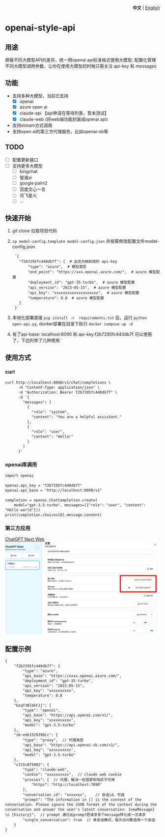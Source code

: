 <p align="right">
   <strong>中文</strong> | <a href="./README_EN.md">English</a>
</p>

# openai-style-api

## 用途
屏蔽不同大模型API的差异，统一用openai api标准格式使用大模型; 配置化管理不同大模型调用参数，让你在使用大模型的时候只需关注 api-key 和 messages

## 功能

- 支持多种大模型，当前已支持
  - [x] openai
  - [x] azure open ai
  - [x] claude-api 【api申请在等待列表，暂未测试】
  - [x] claude-web (将web端功能封装成openai api)
- 支持stream方式调用
- 支持open ai的第三方代理服务，比如openai-sb等

## TODO

- [ ] 配置更新接口
- [ ] 支持更多大模型
  - [ ] bingchat
  - [ ] 智谱ai
  - [ ] google palm2
  - [ ] 百度文心一言
  - [ ] 讯飞星火
  - [ ] ...

## 快速开始

1. git clone 拉取项目代码
2. `cp model-config.template model-config.json`  并按需修改配置文件model-config.json

        `{
          "f2b7295fc440db7f": {  # 此处为映射成的 api-key
              "type": "azure",  # 模型类型
              "end_point": "https://xxx.openai.azure.com/",  # azure 模型配置
              "deployment_id": "gpt-35-turbo",  # azure 模型配置
              "api_version": "2023-05-15",  # azure 模型配置
              "api_key": "xxxxxxxxxxxxxxxxxxxx",  # azure 模型配置
              "temperature": 0.8  # azure 模型配置
          }
        }`

3. 本地化部署直接 `pip install -r  requirements.txt` 后，运行 `python open-api.py`,  docker部署在目录下执行 `docker compose up -d`
4. 有了api-base: localhost:8090 和 api-key:f2b7295fc440db7f 可以使用了，下边列举了几种使用
`

## 使用方式

### curl

    curl http://localhost:8090/v1/chat/completions \
          -H "Content-Type: application/json" \
          -H "Authorization: Bearer f2b7295fc440db7f" \
          -d '{
            "messages": [
              {
                "role": "system",
                "content": "You are a helpful assistant."
              },
              {
                "role": "user",
                "content": "Hello!"
              }
            ]
          }'

### openai库调用

    import openai

    openai.api_key = "f2b7295fc440db7f"
    openai.api_base = "http://localhost:8090/v1"

    completion = openai.ChatCompletion.create(
        model="gpt-3.5-turbo", messages=[{"role": "user", "content": "Hello world"}])
    print(completion.choices[0].message.content)

### 第三方应用

[ChatGPT Next Web](https://github.com/Yidadaa/ChatGPT-Next-Web)
![Alt text](image.png)

## 配置示例
    {
        "f2b7295fc440db7f": {
            "type": "azure",
            "api_base": "https://xxxx.openai.azure.com/",
            "deployment_id": "gpt-35-turbo",
            "api_version": "2023-05-15",
            "api_key": "xxxxxxxxxx",
            "temperature": 0.8
        },
        "GxqT3BlbkFJj": {
            "type": "openai",
            "api_base": "https://api.openai.com/v1/",
            "api_key": "xxxxxxxxxx",
            "model": "gpt-3.5-turbo"
        },
        "sb-ede1529390cc": {
            "type": "proxy",  // 代理类型
            "api_base": "https://api.openai-sb.com/v1/",
            "api_key": "xxxxxxxxxx",
            "model": "gpt-3.5-turbo"
        },
        "c115c8f5082": {
            "type": "claude-web",  
            "cookie": "xxxxxxxxxx",  // claude web cookie
            "proxies": {  // 代理，解决一些国家和地区不可用
                "https": "http://localhost:7890"
            },
            "conversation_id": "xxxxxxx",    // 会话id，可选
            "prompt": "The information in [] is the context of the conversation. Please ignore the JSON format of the context during the conversation and answer the user's latest conversation: {newMessage} \n {history}",  // prompt 通过此prompt把请求多个message转化成一次请求
            "single_conversation": true  // 单会话模式，每次访问都适用一个会话
        }
    }